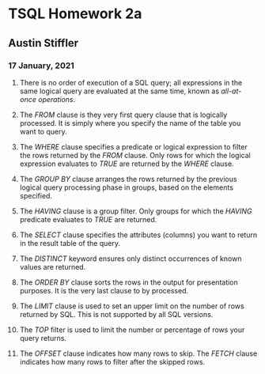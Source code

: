 # TSQL Homework 2a
## Austin Stiffler
### 17 January, 2021

1. There is no order of execution of a SQL query; all expressions in the same logical query are evaluated at the same time, known as *all-at-once operations*.

1. The *FROM* clause is they very first query clause that is logically processed. It is simply where you specify the name of the table you want to query.

1. The *WHERE* clause specifies a predicate or logical expression to filter the rows returned by the *FROM* clause. Only rows for which the logical expression evaluates to *TRUE* are returned by the *WHERE* clause.

1. The *GROUP BY* clause arranges the rows returned by the previous logical query processing phase in groups, based on the elements specified.

1. The *HAVING* clause is a group filter. Only groups for which the *HAVING* predicate evaluates to *TRUE* are returned.

1. The *SELECT* clause specifies the attributes (columns) you want to return in the result table of the query.

1. The *DISTINCT* keyword ensures only distinct occurrences of known values are returned.

1. The *ORDER BY* clause sorts the rows in the output for presentation purposes. It is the very last clause to by processed.

1. The *LIMIT* clause is used to set an upper limit on the number of rows returned by SQL. This is not supported by all SQL versions.

1. The *TOP* filter is used to limit the number or percentage of rows your query returns.

1. The *OFFSET* clause indicates how many rows to skip. The *FETCH* clause indicates how many rows to filter after the skipped rows.